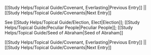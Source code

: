 [[Study Helps/Topical Guide/Covenant, Everlasting|Previous Entry]]  ||  [[Study Helps/Topical Guide/Covenants|Next Entry]]

 See [[Study Helps/Topical Guide/Election, Elect|Election]]; [[Study Helps/Topical Guide/Peculiar People|Peculiar People]]; [[Study Helps/Topical Guide/Seed of Abraham|Seed of Abraham]]

[[Study Helps/Topical Guide/Covenant, Everlasting|Previous Entry]]  ||  [[Study Helps/Topical Guide/Covenants|Next Entry]]